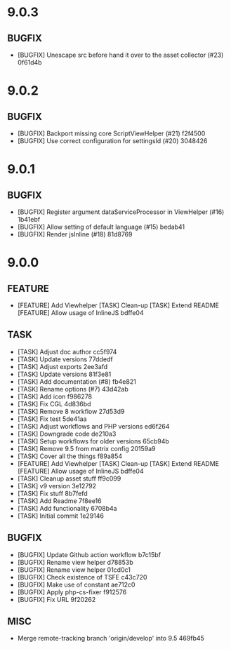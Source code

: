 # 9.0.3

## BUGFIX
- [BUGFIX] Unescape src before hand it over to the asset collector (#23) 0f61d4b

# 9.0.2

## BUGFIX
- [BUGFIX] Backport missing core ScriptViewHelper (#21) f2f4500
- [BUGFIX] Use correct configuration for settingsId (#20) 3048426

# 9.0.1

## BUGFIX
- [BUGFIX] Register argument dataServiceProcessor in ViewHelper (#16) 1b41ebf
- [BUGFIX] Allow setting of default language (#15) bedab41
- [BUGFIX] Render jsInline (#18) 81d8769

# 9.0.0

## FEATURE
- [FEATURE] Add Viewhelper [TASK] Clean-up [TASK] Extend README [FEATURE] Allow usage of InlineJS bdffe04

## TASK
- [TASK] Adjust doc author cc5f974
- [TASK] Update versions 77ddedf
- [TASK] Adjust exports 2ee3afd
- [TASK] Update versions 81f3e81
- [TASK] Add documentation (#8) fb4e821
- [TASK] Rename options (#7) 43d42ab
- [TASK] Add icon f986278
- [TASK] Fix CGL 4d836bd
- [TASK] Remove 8 workflow 27d53d9
- [TASK] Fix test 5de41aa
- [TASK] Adjust workflows and PHP versions ed6f264
- [TASK] Downgrade code de210a3
- [TASK] Setup workflows for older versions 65cb94b
- [TASK] Remove 9.5 from matrix config 20159a9
- [TASK] Cover all the things f89a854
- [FEATURE] Add Viewhelper [TASK] Clean-up [TASK] Extend README [FEATURE] Allow usage of InlineJS bdffe04
- [TASK] Cleanup asset stuff ff9c099
- [TASK] v9 version 3e12792
- [TASK] Fix stuff 8b7fefd
- [TASK] Add Readme 7f8ee16
- [TASK] Add functionality 6708b4a
- [TASK] Initial commit 1e29146

## BUGFIX
- [BUGFIX] Update Github action workflow b7c15bf
- [BUGFIX] Rename view helper d78853b
- [BUGFIX] Rename view helper 01cd0c1
- [BUGFIX] Check existence of TSFE c43c720
- [BUGFIX] Make use of constant ae712c0
- [BUGFIX] Apply php-cs-fixer f912576
- [BUGFIX] Fix URL 9f20262

## MISC
- Merge remote-tracking branch 'origin/develop' into 9.5 469fb45

